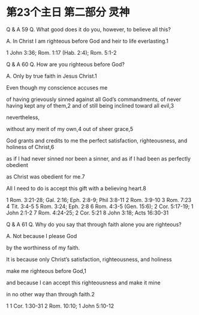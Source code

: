 # 第23个主日 第二部分 灵神

Q & A 59
Q. What good does it do you, however,
to believe all this?

A. In Christ I am righteous before God
and heir to life everlasting.1

1 John 3:36; Rom. 1:17 (Hab. 2:4); Rom. 5:1-2

Q & A 60
Q. How are you righteous before God?

A. Only by true faith in Jesus Christ.1

Even though my conscience accuses me

of having grievously sinned against all God’s commandments,
of never having kept any of them,2
and of still being inclined toward all evil,3

nevertheless,

without any merit of my own,4
out of sheer grace,5

God grants and credits to me
the perfect satisfaction, righteousness, and holiness of Christ,6

as if I had never sinned nor been a sinner,
and as if I had been as perfectly obedient

as Christ was obedient for me.7

All I need to do
is accept this gift with a believing heart.8

1 Rom. 3:21-28; Gal. 2:16; Eph. 2:8-9; Phil 3:8-11
2 Rom. 3:9-10
3 Rom. 7:23
4 Tit. 3:4-5
5 Rom. 3:24; Eph. 2:8
6 Rom. 4:3-5 (Gen. 15:6); 2 Cor. 5:17-19; 1 John 2:1-2
7 Rom. 4:24-25; 2 Cor. 5:21
8 John 3:18; Acts 16:30-31

Q & A 61
Q. Why do you say that
through faith alone
you are righteous?

A. Not because I please God

by the worthiness of my faith.

It is because only Christ’s satisfaction, righteousness, and holiness

make me righteous before God,1

and because I can accept this righteousness and make it mine

in no other way
than through faith.2

1 1 Cor. 1:30-31
2 Rom. 10:10; 1 John 5:10-12

